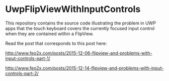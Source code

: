 # UwpFlipViewWithInputControls

This repository contains the source code illustrating the problem in UWP apps that the touch keyboard covers the currently focused input control when they are contained within a FlipView.

Read the post that corresponds to this post here: 

http://www.feo2x.com/posts/2015-12-06-flipview-and-problems-with-input-controls-part-1/

http://www.feo2x.com/posts/2015-12-14-flipview-and-problems-with-input-controls-part-2/
